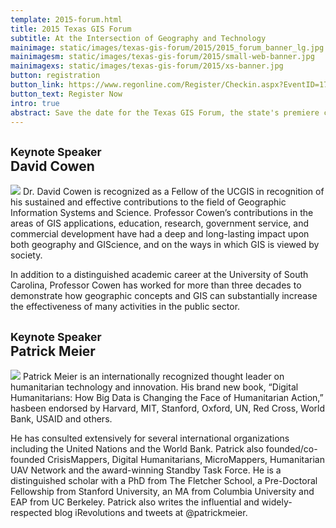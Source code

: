 ```yaml
---
template: 2015-forum.html
title: 2015 Texas GIS Forum
subtitle: At the Intersection of Geography and Technology
mainimage: static/images/texas-gis-forum/2015/2015_forum_banner_lg.jpg
mainimagesm: static/images/texas-gis-forum/2015/small-web-banner.jpg
mainimagexs: static/images/texas-gis-forum/2015/xs-banner.jpg
button: registration
button_link: https://www.regonline.com/Register/Checkin.aspx?EventID=1725172
button_text: Register Now
intro: true
abstract: Save the date for the Texas GIS Forum, the state's premiere conference for the geospatial professional community.
---
```


<h2><small>Keynote Speaker</small> <br>David Cowen</h2>

<img class="pull-right img-circle" src="{{ m.link('static/images/texas-gis-forum/2015/david_cowen.jpg')}}"> Dr. David Cowen is recognized as a Fellow of the UCGIS in recognition of his sustained and effective contributions to the field of Geographic Information Systems and Science. Professor Cowen’s contributions in the areas of GIS applications, education, research, government service, and commercial development have had a deep and long-lasting impact upon both geography and GIScience, and on the ways in which GIS is viewed by society. 

In addition to a distinguished academic career at the University of South Carolina, Professor Cowen has worked for more than three decades to demonstrate how geographic concepts and GIS can substantially increase the effectiveness of many activities in the public sector.

<h2><small>Keynote Speaker</small> <br>Patrick Meier</h2>

<img class="pull-right img-circle" src="{{ m.link('static/images/texas-gis-forum/2015/patrick-big-th.jpg')}}"> Patrick Meier is an internationally recognized thought leader on humanitarian technology and innovation. His brand new book, “Digital Humanitarians: How Big Data is Changing the Face of Humanitarian Action,” hasbeen endorsed by Harvard, MIT, Stanford, Oxford, UN, Red Cross, World Bank, USAID and others. 

He has consulted extensively for several international organizations including the United Nations and the World Bank. Patrick also founded/co-founded CrisisMappers, Digital Humanitarians, MicroMappers, Humanitarian UAV Network and the award-winning Standby Task Force. He is a distinguished scholar with a PhD from The Fletcher School, a Pre-Doctoral Fellowship from Stanford University, an MA from Columbia University and EAP from UC Berkeley. Patrick also writes the influential and widely-respected blog iRevolutions and tweets at @patrickmeier.
